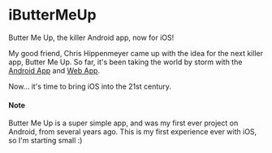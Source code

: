 iButterMeUp
===========

Butter Me Up, the killer Android app, now for iOS!

My good friend, Chris Hippenmeyer came up with the idea for the next killer app, Butter Me Up.
So far, it's been taking the world by storm with the [Android App](https://play.google.com/store/apps/details?id=com.mattgmg.buttermeup) and
[Web App](http://butterup.me/).

Now... it's time to bring iOS into the 21st century.


#### Note

Butter Me Up is a super simple app, and was my first ever project on Android, from several years ago. 
This is my first experience ever with iOS, so I'm starting small :)
